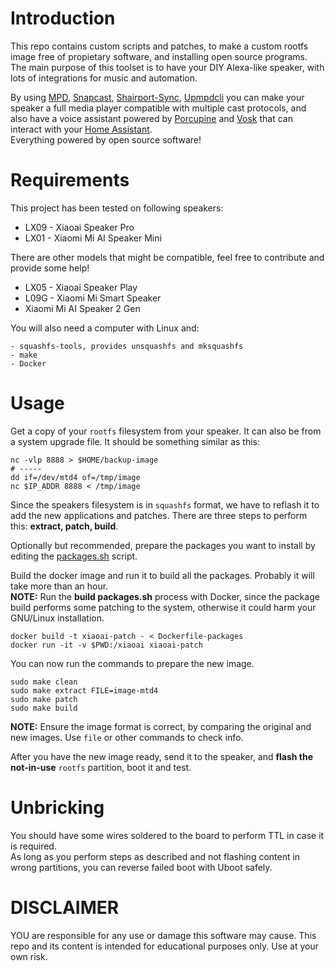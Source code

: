 # Introduction

This repo contains custom scripts and patches, to make a custom rootfs image free of propietary software, and installing open source programs.  
The main purpose of this toolset is to have your DIY Alexa-like speaker, with lots of integrations for music and automation.

By using [MPD], [Snapcast], [Shairport-Sync], [Upmpdcli] you can make your speaker a full media player compatible with multiple cast protocols,
and also have a voice assistant powered by [Porcupine] and [Vosk] that can interact with your [Home Assistant].  
Everything powered by open source software!

[MPD]: https://www.musicpd.org/
[Snapcast]: https://github.com/badaix/snapcast
[Shairport-Sync]: https://github.com/mikebrady/shairport-sync
[Upmpdcli]: https://www.lesbonscomptes.com/upmpdcli/
[Porcupine]: https://github.com/Picovoice/porcupine
[Vosk]: https://alphacephei.com/vosk/
[Home Assistant]: https://www.home-assistant.io/

# Requirements

This project has been tested on following speakers:

- LX09 - Xiaoai Speaker Pro
- LX01 - Xiaomi Mi AI Speaker Mini 

There are other models that might be compatible, feel free to contribute and provide some help!

- LX05 - Xiaoai Speaker Play
- L09G - Xiaomi Mi Smart Speaker
- Xiaomi Mi AI Speaker 2 Gen

You will also need a computer with Linux and:

```
- squashfs-tools, provides unsquashfs and mksquashfs
- make
- Docker
```

# Usage

Get a copy of your `rootfs` filesystem from your speaker. It can also be from a system upgrade file.
It should be something similar as this:

```
nc -vlp 8888 > $HOME/backup-image
# -----
dd if=/dev/mtd4 of=/tmp/image
nc $IP_ADDR 8888 < /tmp/image
```

Since the speakers filesystem is in `squashfs` format, we have to reflash it to add the new applications and patches.
There are three steps to perform this: **extract, patch, build**.

Optionally but recommended, prepare the packages you want to install by editing the [packages.sh] script.

[packages.sh]: https://github.com/duhow/xiaoai-patch/blob/master/packages.sh#L657

Build the docker image and run it to build all the packages. Probably it will take more than an hour.  
**NOTE:** Run the **build packages.sh** process with Docker, since the package build performs some patching to the system, otherwise it could harm your GNU/Linux installation.

```
docker build -t xiaoai-patch - < Dockerfile-packages
docker run -it -v $PWD:/xiaoai xiaoai-patch
```

You can now run the commands to prepare the new image.

```
sudo make clean
sudo make extract FILE=image-mtd4
sudo make patch
sudo make build
```

**NOTE:** Ensure the image format is correct, by comparing the original and new images. Use `file` or other commands to check info.

After you have the new image ready, send it to the speaker, and **flash the not-in-use** `rootfs` partition, boot it and test.

# Unbricking

You should have some wires soldered to the board to perform TTL in case it is required.  
As long as you perform steps as described and not flashing content in wrong partitions, you can reverse failed boot with Uboot safely.

# DISCLAIMER
YOU are responsible for any use or damage this software may cause. This repo and its content is intended for educational purposes only. Use at your own risk.
